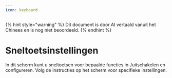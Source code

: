 ```yaml
---
icon: keyboard
---
```


{% hint style="warning" %}
Dit document is door AI vertaald vanuit het Chinees en is nog niet beoordeeld.
{% endhint %}

# Sneltoetsinstellingen

In dit scherm kunt u sneltoetsen voor bepaalde functies in-/uitschakelen en configureren. Volg de instructies op het scherm voor specifieke instellingen.